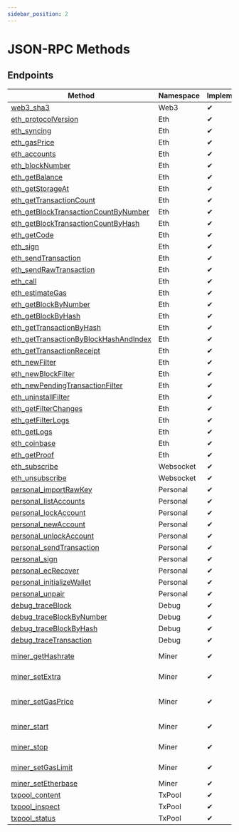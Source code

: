 ```yaml
---
sidebar_position: 2
---
```


# JSON-RPC Methods

## Endpoints

| Method                                                                                                            | Namespace | Implemented | Public | Notes              |
| ----------------------------------------------------------------------------------------------------------------- | --------- | ----------- | ------ | ------------------ |
| [web3_sha3](/docs/api/eth-json-rpc/web3-methods#web3_sha3)                                                        | Web3      | ✔           | ✔      |                    |
| [eth_protocolVersion](/docs/api/eth-json-rpc/eth-methods#eth_protocolversion)                                     | Eth       | ✔           | ✔      |                    |
| [eth_syncing](/docs/api/eth-json-rpc/eth-methods#eth_syncing)                                                     | Eth       | ✔           | ✔      |                    |
| [eth_gasPrice](/docs/api/eth-json-rpc/eth-methods#eth_gasPrice)                                                   | Eth       | ✔           | ✔      |                    |
| [eth_accounts](/docs/api/eth-json-rpc/eth-methods#eth_accounts)                                                   | Eth       | ✔           | ✔      |                    |
| [eth_blockNumber](/docs/api/eth-json-rpc/eth-methods#eth_blockNumber)                                             | Eth       | ✔           | ✔      |                    |
| [eth_getBalance](/docs/api/eth-json-rpc/eth-methods#eth_getBalance)                                               | Eth       | ✔           | ✔      |                    |
| [eth_getStorageAt](/docs/api/eth-json-rpc/eth-methods#eth_getStorageAt)                                           | Eth       | ✔           | ✔      |                    |
| [eth_getTransactionCount](/docs/api/eth-json-rpc/eth-methods#eth_getTransactionCount)                             | Eth       | ✔           | ✔      |                    |
| [eth_getBlockTransactionCountByNumber](/docs/api/eth-json-rpc/eth-methods#eth_getBlockTransactionCountByNumber)   | Eth       | ✔           | ✔      |                    |
| [eth_getBlockTransactionCountByHash](/docs/api/eth-json-rpc/eth-methods#eth_getBlockTransactionCountByHash)       | Eth       | ✔           | ✔      |                    |
| [eth_getCode](/docs/api/eth-json-rpc/eth-methods#eth_getCode)                                                     | Eth       | ✔           | ✔      |                    |
| [eth_sign](/docs/api/eth-json-rpc/eth-methods#eth_sign)                                                           | Eth       | ✔           | ✔      |                    |
| [eth_sendTransaction](/docs/api/eth-json-rpc/eth-methods#eth_sendTransaction)                                     | Eth       | ✔           | ✔      |                    |
| [eth_sendRawTransaction](/docs/api/eth-json-rpc/eth-methods#eth_sendRawTransaction)                               | Eth       | ✔           | ✔      |                    |
| [eth_call](/docs/api/eth-json-rpc/eth-methods#eth_call)                                                           | Eth       | ✔           | ✔      |                    |
| [eth_estimateGas](/docs/api/eth-json-rpc/eth-methods#eth_estimateGas)                                             | Eth       | ✔           | ✔      |                    |
| [eth_getBlockByNumber](/docs/api/eth-json-rpc/eth-methods#eth_getBlockByNumber)                                   | Eth       | ✔           | ✔      |                    |
| [eth_getBlockByHash](/docs/api/eth-json-rpc/eth-methods#eth_getBlockByHash)                                       | Eth       | ✔           | ✔      |                    |
| [eth_getTransactionByHash](/docs/api/eth-json-rpc/eth-methods#eth_getTransactionByHash)                           | Eth       | ✔           | ✔      |                    |
| [eth_getTransactionByBlockHashAndIndex](/docs/api/eth-json-rpc/eth-methods#eth_getTransactionByBlockHashAndIndex) | Eth       | ✔           | ✔      |                    |
| [eth_getTransactionReceipt](/docs/api/eth-json-rpc/eth-methods#eth_getTransactionReceipt)                         | Eth       | ✔           | ✔      |                    |
| [eth_newFilter](/docs/api/eth-json-rpc/eth-methods#eth_newFilter)                                                 | Eth       | ✔           | ✔      |                    |
| [eth_newBlockFilter](/docs/api/eth-json-rpc/eth-methods#eth_newBlockFilter)                                       | Eth       | ✔           | ✔      |                    |
| [eth_newPendingTransactionFilter](/docs/api/eth-json-rpc/eth-methods#eth_newPendingTransactionFilter)             | Eth       | ✔           | ✔      |                    |
| [eth_uninstallFilter](/docs/api/eth-json-rpc/eth-methods#eth_uninstallFilter)                                     | Eth       | ✔           | ✔      |                    |
| [eth_getFilterChanges](/docs/api/eth-json-rpc/eth-methods#eth_getFilterChanges)                                   | Eth       | ✔           | ✔      |                    |
| [eth_getFilterLogs](/docs/api/eth-json-rpc/eth-methods#eth_getFilterLogs)                                         | Eth       | ✔           | ✔      |                    |
| [eth_getLogs](/docs/api/eth-json-rpc/eth-methods#eth_getLogs)                                                     | Eth       | ✔           | ✔      |                    |
| [eth_coinbase](/docs/api/eth-json-rpc/eth-methods#eth_coinbase)                                                   | Eth       | ✔           |        |                    |
| [eth_getProof](/docs/api/eth-json-rpc/eth-methods#eth_getProof)                                                   | Eth       | ✔           |        |                    |
| [eth_subscribe](/docs/api/eth-json-rpc/websocket-methods#eth_subscribe)                                           | Websocket | ✔           |        |                    |
| [eth_unsubscribe](/docs/api/eth-json-rpc/websocket-methods#eth_subscribe)                                         | Websocket | ✔           |        |                    |
| [personal_importRawKey](/docs/api/eth-json-rpc/personal-methods#personal_importRawKey)                            | Personal  | ✔           | ❌     |                    |
| [personal_listAccounts](/docs/api/eth-json-rpc/personal-methods#personal_listAccounts)                            | Personal  | ✔           | ❌     |                    |
| [personal_lockAccount](/docs/api/eth-json-rpc/personal-methods#personal_lockAccount)                              | Personal  | ✔           | ❌     |                    |
| [personal_newAccount](/docs/api/eth-json-rpc/personal-methods#personal_newAccount)                                | Personal  | ✔           | ❌     |                    |
| [personal_unlockAccount](/docs/api/eth-json-rpc/personal-methods#personal_unlockAccount)                          | Personal  | ✔           | ❌     |                    |
| [personal_sendTransaction](/docs/api/eth-json-rpc/personal-methods#personal_sendTransaction)                      | Personal  | ✔           | ❌     |                    |
| [personal_sign](/docs/api/eth-json-rpc/personal-methods#personal_sign)                                            | Personal  | ✔           | ❌     |                    |
| [personal_ecRecover](/docs/api/eth-json-rpc/personal-methods#personal_ecRecover)                                  | Personal  | ✔           | ❌     |                    |
| [personal_initializeWallet](/docs/api/eth-json-rpc/personal-methods#personal_initializeWallet)                    | Personal  | ✔           | ❌     |                    |
| [personal_unpair](/docs/api/eth-json-rpc/personal-methods#personal_unpair)                                        | Personal  | ✔           | ❌     |                    |
| [debug_traceBlock](/docs/api/eth-json-rpc/debug-methods#debug_traceBlock)                                         | Debug     | ✔           |        |                    |
| [debug_traceBlockByNumber](/docs/api/eth-json-rpc/debug-methods#debug_traceBlockByNumber)                         | Debug     | ✔           |        |                    |
| [debug_traceBlockByHash](/docs/api/eth-json-rpc/debug-methods#debug_traceBlockByHash)                             | Debug     | ✔           |        |                    |
| [debug_traceTransaction](/docs/api/eth-json-rpc/debug-methods#debug_traceTransaction)                             | Debug     | ✔           |        |                    |
| [miner_getHashrate](/docs/api/eth-json-rpc/miner-methods#miner_getHashrate)                                       | Miner     | ✔           | ❌     | No-op              |
| [miner_setExtra](/docs/api/eth-json-rpc/miner-methods#miner_setExtra)                                             | Miner     | ✔           | ❌     | No-op              |
| [miner_setGasPrice](/docs/api/eth-json-rpc/miner-methods#miner_setGasPrice)                                       | Miner     | ✔           | ❌     | Needs node restart |
| [miner_start](/docs/api/eth-json-rpc/miner-methods#miner_start)                                                   | Miner     | ✔           | ❌     | No-op              |
| [miner_stop](/docs/api/eth-json-rpc/miner-methods#miner_stop)                                                     | Miner     | ✔           | ❌     | No-op              |
| [miner_setGasLimit](/docs/api/eth-json-rpc/miner-methods#miner_setGasLimit)                                       | Miner     | ✔           | ❌     | No-op              |
| [miner_setEtherbase](/docs/api/eth-json-rpc/miner-methods#miner_setEtherbase)                                     | Miner     | ✔           | ❌     |                    |
| [txpool_content](/docs/api/eth-json-rpc/txpool-methods#txpool_content)                                            | TxPool    | ✔           |        |                    |
| [txpool_inspect](/docs/api/eth-json-rpc/txpool-methods#txpool_inspect)                                            | TxPool    | ✔           |        |                    |
| [txpool_status](/docs/api/eth-json-rpc/txpool-methods#txpool_status)                                              | TxPool    | ✔           |        |                    |
